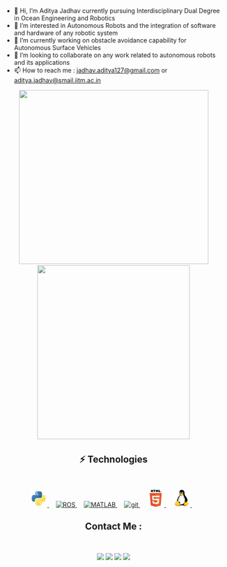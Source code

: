 - 👋 Hi, I’m Aditya Jadhav currently pursuing Interdisciplinary Dual Degree in Ocean Engineering and Robotics
- 👀 I’m interested in Autonomous Robots and the integration of software and hardware of any robotic system
- 🌱 I’m currently working on obstacle avoidance capability for Autonomous Surface Vehicles 
- 💞️ I’m looking to collaborate on any work related to autonomous robots and its applications
- 📫 How to reach me : jadhav.aditya127@gmail.com or aditya.jadhav@smail.iitm.ac.in




<p align = "center">
    <a><img height = '400' width = '435' src = "https://github-readme-stats-sigma-five.vercel.app/api?username=adityajadhav99&show_icons=true&theme=radical&border_radius=7px&hide_border=true&title_color='#ffffff'&text_color='#ffffff'"></a>
    <a><img height = '400' width = '350' src = "https://github-readme-stats-sigma-five.vercel.app/api/top-langs/?username=adityajadhav99&layout=compact&langs_count=12"></a>
</p>

<h2 align = 'center'> ⚡ Technologies</h2>
&nbsp &nbsp
<p align="center"> <a href="https://www.python.org" target="_blank"> <img src="https://raw.githubusercontent.com/devicons/devicon/master/icons/python/python-original.svg" alt="python" width="40" height="40"/> </a>&nbsp &nbsp <a href="https://www.ros.org" target="_blank"> <img src="https://avatars.githubusercontent.com/u/2857873?s=200&v=4" alt="ROS" width="35" height="35"/> </a>&nbsp &nbsp <a href="https://www.mathworks.com/products/matlab.html" target="_blank"> <img src="https://cdn.jsdelivr.net/gh/devicons/devicon/icons/matlab/matlab-original.svg" alt="MATLAB" width="40" height="40"/> </a>&nbsp &nbsp <a href="https://git-scm.com/" target="_blank"> <img src="https://www.vectorlogo.zone/logos/git-scm/git-scm-icon.svg" alt="git" width="40" height="40"/> </a>&nbsp &nbsp <a href="https://www.w3.org/html/" target="_blank"> <img src="https://raw.githubusercontent.com/devicons/devicon/master/icons/html5/html5-original-wordmark.svg" alt="html5" width="40" height="40"/> </a>&nbsp &nbsp <a href="https://www.linux.org/" target="_blank"> <img src="https://raw.githubusercontent.com/devicons/devicon/master/icons/linux/linux-original.svg" alt="linux" width="40" height="40"/> </a> &nbsp &nbsp </p>

<h2 align='center'> Contact Me :</h2>
&nbsp &nbsp
<p align = 'center'>
    <a href="https://www.linkedin.com/in/adityajadhav99/"><img src = 'https://img.shields.io/badge/LinkedIn-0077B5?style=for-the-badge&logo=linkedin&logoColor=white'></a>
    <a href="https://www.github.com/adityajadhav99/"><img src = 'https://img.shields.io/badge/GitHub-100000?style=for-the-badge&logo=github&logoColor=white'></a>
    <a href="mailto:aditya.jadhav@smail.iitm.ac.in"><img src = "https://img.shields.io/badge/Gmail-D14836?style=for-the-badge&logo=gmail&logoColor=white"></a>
    <a href="https://adityajadhav99.github.io/"><img src = "https://img.shields.io/badge/website-000000?style=for-the-badge&logo=About.me&logoColor=white"></a>
</p>


<!---
adityajadhav99/adityajadhav99 is a ✨ special ✨ repository because its `README.md` (this file) appears on your GitHub profile.
You can click the Preview link to take a look at your changes.
--->
